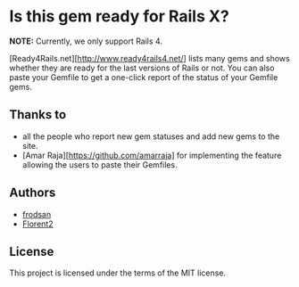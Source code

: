 # Is this gem ready for Rails X?

**NOTE:** Currently, we only support Rails 4.

[Ready4Rails.net][http://www.ready4rails4.net/] lists many gems and shows whether they are ready
for the last versions of Rails or not. You can also paste your Gemfile to get
a one-click report of the status of your Gemfile gems.

## Thanks to

* all the people who report new gem statuses and add new gems to the site.
* [Amar Raja][https://github.com/amarraja] for implementing the feature allowing the users to paste their Gemfiles.

## Authors

* [frodsan](https://github.com/frodsan)
* [Florent2](https://github.com/Florent2)

## License

This project is licensed under the terms of the MIT license.
